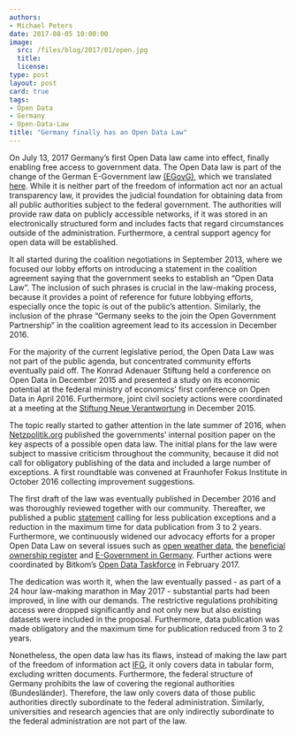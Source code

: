 ```yaml
---
authors:
- Michael Peters
date: 2017-08-05 10:00:00
image:
  src: /files/blog/2017/01/open.jpg
  title: 
  license:
type: post
layout: post
card: true
tags:
- Open Data
- Germany
- Open-Data-Law
title: "Germany finally has an Open Data Law"
---
```


On July 13, 2017 Germany’s first Open Data law came into effect, finally enabling free access to government data. The Open Data law is part of the change of the German E-Government law [(EGovG)](https://www.gesetze-im-internet.de/egovg/__12a.html), which we translated [here](https://okfn.de/blog/2017/07/Germany's-open-data-law-english/). While it is neither part of the freedom of information act nor an actual transparency law, it provides the judicial foundation for obtaining data from all public authorities subject to the federal government. The authorities will provide raw data on publicly accessible networks, if it was stored in an electronically structured form and includes facts that regard circumstances outside of the administration. Furthermore, a central support agency for open data will be established. 

It all started during the coalition negotiations in September 2013, where we focused our lobby efforts on introducing a statement in the coalition agreement saying that the government seeks to establish an “Open Data Law”. The inclusion of such phrases is crucial in the law-making process, because it provides a point of reference for future lobbying efforts, especially once the topic is out of the public’s attention. Similarly, the inclusion of the phrase “Germany seeks to the join the Open Government Partnership” in the coalition agreement lead to its accession in December 2016. 

For the majority of the current legislative period, the Open Data Law was not part of the public agenda, but concentrated community efforts eventually paid off. The Konrad Adenauer Stiftung held a conference on Open Data in December 2015 and presented a study on its economic potential at the federal ministry of economics’ first conference on Open Data in April 2016. Furthermore, joint civil society actions were coordinated at a meeting at the [Stiftung Neue Verantwortung](https://www.stiftung-nv.de/de) in December 2015. 
 
The topic really started to gather attention in the late summer of 2016, when [Netzpolitik.org](https://netzpolitik.org/2016/wir-veroeffentlichen-eckpunktepapier-open-data-gesetz-wird-luftnummer/) published the governments’ internal position paper on the key aspects of a possible open data law. The initial plans for the law were subject to massive criticism throughout the community, because it did not call for obligatory publishing of the data and included a large number of exceptions. A first roundtable was convened at Fraunhofer Fokus Institute in October 2016 collecting improvement suggestions. 

The first draft of the law was eventually published in December 2016 and was thoroughly reviewed together with our community. Thereafter, we published a public [statement](https://okfn.de/blog/2017/01/odgesetz-stellungnahme/) calling for less publication exceptions and a reduction in the maximum time for data publication from 3 to 2 years. Furthermore, we continuously widened our advocacy efforts for a proper Open Data Law on several issues such as [open weather data](https://okfn.de/blog/2017/04/wettergesetz/), the [beneficial ownership register](https://okfn.de/blog/2017/02/transparenzregister/) and [E-Government in Germany](https://okfn.de/blog/2017/06/Moderner-Staat/). Further actions were coordinated by Bitkom’s [Open Data Taskforce](https://www.bitkom.org/Bitkom/Organisation/Gremien/OpenData-Open-API.html) in February 2017. 

The dedication was worth it, when the law eventually passed - as part of a 24 hour law-making marathon in May 2017 - substantial parts had been improved, in line with our demands. The restrictive regulations prohibiting access were dropped significantly and not only new but also existing datasets were included in the proposal. Furthermore, data publication was made obligatory and the maximum time for publication reduced from 3 to 2 years.

Nonetheless, the open data law has its flaws, instead of making the law part of the freedom of information act [IFG](https://www.gesetze-im-internet.de/englisch_ifg/index.html), it only covers data in tabular form, excluding written documents. Furthermore, the federal structure of Germany prohibits the law of covering the regional authorities (Bundesländer). Therefore, the law only covers data of those public authorities directly subordinate to the federal administration. Similarly, universities and research agencies that are only indirectly subordinate to the federal administration are not part of the law. 









